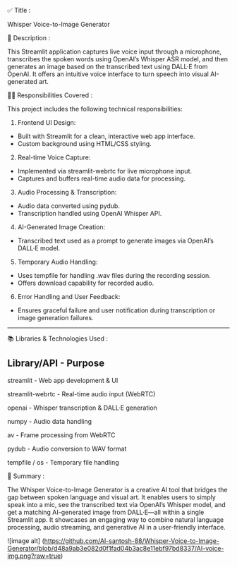 ✅ Title :

Whisper Voice-to-Image Generator

📄 Description :

This Streamlit application captures live voice input through a microphone, transcribes the spoken words using OpenAI’s Whisper ASR model, and then generates an image based on the transcribed text using DALL·E from OpenAI. It offers an intuitive voice interface to turn speech into visual AI-generated art.

🧑‍💻 Responsibilities Covered : 

This project includes the following technical responsibilities:
1. Frontend UI Design:
* Built with Streamlit for a clean, interactive web app interface.
* Custom background using HTML/CSS styling.
2. Real-time Voice Capture:
* Implemented via streamlit-webrtc for live microphone input.
* Captures and buffers real-time audio data for processing.
3. Audio Processing & Transcription:
* Audio data converted using pydub.
* Transcription handled using OpenAI Whisper API.
4. AI-Generated Image Creation:
* Transcribed text used as a prompt to generate images via OpenAI’s DALL·E model.
5. Temporary Audio Handling:
* Uses tempfile for handling .wav files during the recording session.
* Offers download capability for recorded audio.
6. Error Handling and User Feedback:
* Ensures graceful failure and user notification during transcription or image generation failures.
-----------------------------------------------------------------------------------------------------------------------------------------------------------------------------------------------------------

📚 Libraries & Technologies Used :

Library/API - Purpose 
------------------------------------------
streamlit - Web app development & UI

streamlit-webrtc - Real-time audio input (WebRTC)

openai - Whisper transcription & DALL·E generation

numpy - Audio data handling

av - Frame processing from WebRTC

pydub - Audio conversion to WAV format

tempfile / os - Temporary file handling

📌 Summary : 

The Whisper Voice-to-Image Generator is a creative AI tool that bridges the gap between spoken language and visual art. It enables users to simply speak into a mic, see the transcribed text via OpenAI’s Whisper model, and get a matching AI-generated image from DALL·E—all within a single Streamlit app.
It showcases an engaging way to combine natural language processing, audio streaming, and generative AI in a user-friendly interface.


![image alt] (https://github.com/AI-santosh-88/Whisper-Voice-to-Image-Generator/blob/d48a9ab3e082d0f1fad04b3ac8e11ebf97bd8337/AI-voice-img.png?raw=true)











